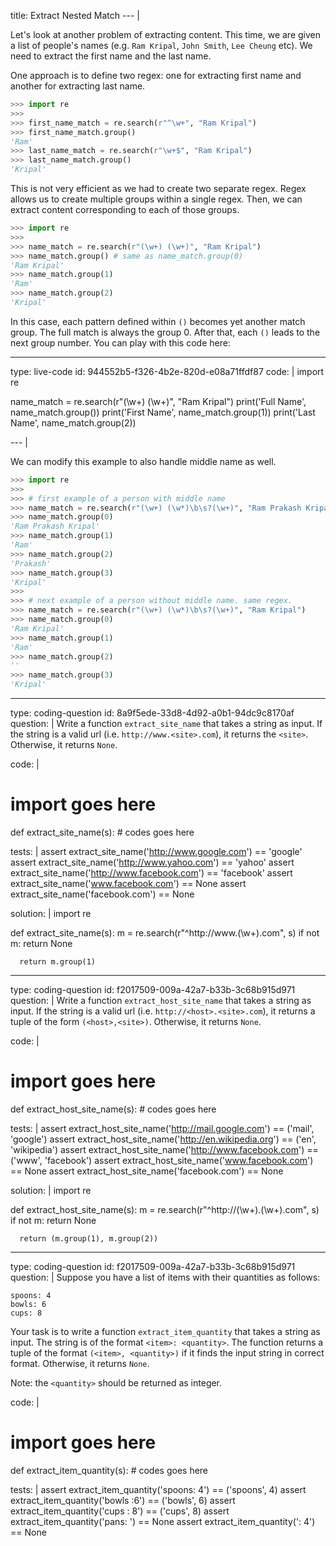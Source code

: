 title: Extract Nested Match
--- |

  Let's look at another problem of extracting content. This time, we are given a list of people's names (e.g. `Ram Kripal`, `John Smith`, `Lee Cheung` etc). We need to extract the first name and the last name.

  One approach is to define two regex: one for extracting first name and another for extracting last name.

  ```Python
  >>> import re
  >>>
  >>> first_name_match = re.search(r"^\w+", "Ram Kripal")
  >>> first_name_match.group()
  'Ram'
  >>> last_name_match = re.search(r"\w+$", "Ram Kripal")
  >>> last_name_match.group()
  'Kripal'
  ```

  This is not very efficient as we had to create two separate regex. Regex allows us to create multiple groups within a single regex. Then, we can extract content corresponding to each of those groups.

  ```Python
  >>> import re
  >>>
  >>> name_match = re.search(r"(\w+) (\w+)", "Ram Kripal")
  >>> name_match.group() # same as name_match.group(0)
  'Ram Kripal'
  >>> name_match.group(1)
  'Ram'
  >>> name_match.group(2)
  'Kripal'
  ```

  In this case, each pattern defined within `()` becomes yet another match group. The full match is always the group 0. After that, each `()` leads to the next group number. You can play with this code here:

---
type: live-code
id: 944552b5-f326-4b2e-820d-e08a71ffdf87
code: |
  import re

  name_match = re.search(r"(\w+) (\w+)", "Ram Kripal")
  print('Full Name', name_match.group())
  print('First Name', name_match.group(1))
  print('Last Name', name_match.group(2))

--- |

  We can modify this example to also handle middle name as well.

  ```Python
  >>> import re
  >>>
  >>> # first example of a person with middle name
  >>> name_match = re.search(r"(\w+) (\w*)\b\s?(\w+)", "Ram Prakash Kripal")
  >>> name_match.group(0)
  'Ram Prakash Kripal'
  >>> name_match.group(1)
  'Ram'
  >>> name_match.group(2)
  'Prakash'
  >>> name_match.group(3)
  'Kripal'
  >>>
  >>> # next example of a person without middle name. same regex.
  >>> name_match = re.search(r"(\w+) (\w*)\b\s?(\w+)", "Ram Kripal")
  >>> name_match.group(0)
  'Ram Kripal'
  >>> name_match.group(1)
  'Ram'
  >>> name_match.group(2)
  ''
  >>> name_match.group(3)
  'Kripal'
  ```

---
type: coding-question
id: 8a9f5ede-33d8-4d92-a0b1-94dc9c8170af
question: |
  Write a function `extract_site_name` that takes a string as input. If the string is a valid url (i.e. `http://www.<site>.com`), it returns the `<site>`. Otherwise, it returns `None`.

code: |
  # import goes here

  def extract_site_name(s):
      # codes goes here

tests: |
  assert extract_site_name('http://www.google.com') == 'google'
  assert extract_site_name('http://www.yahoo.com') == 'yahoo'
  assert extract_site_name('http://www.facebook.com') == 'facebook'
  assert extract_site_name('www.facebook.com') == None
  assert extract_site_name('facebook.com') == None

solution: |
  import re

  def extract_site_name(s):
      m = re.search(r"^http://www\.(\w+)\.com", s)
      if not m:
          return None

      return m.group(1)

---
type: coding-question
id: f2017509-009a-42a7-b33b-3c68b915d971
question: |
  Write a function `extract_host_site_name` that takes a string as input. If the string is a valid url (i.e. `http://<host>.<site>.com`), it returns a tuple of the form `(<host>,<site>)`. Otherwise, it returns `None`.

code: |
  # import goes here

  def extract_host_site_name(s):
      # codes goes here

tests: |
  assert extract_host_site_name('http://mail.google.com') == ('mail', 'google')
  assert extract_host_site_name('http://en.wikipedia.org') == ('en', 'wikipedia')
  assert extract_host_site_name('http://www.facebook.com') == ('www', 'facebook')
  assert extract_host_site_name('www.facebook.com') == None
  assert extract_host_site_name('facebook.com') == None

solution: |
  import re

  def extract_host_site_name(s):
      m = re.search(r"^http://(\w+)\.(\w+)\.com", s)
      if not m:
          return None

      return (m.group(1), m.group(2))

---
type: coding-question
id: f2017509-009a-42a7-b33b-3c68b915d971
question: |
  Suppose you have a list of items with their quantities as follows:

  ```
  spoons: 4
  bowls: 6
  cups: 8
  ```

  Your task is to write a function `extract_item_quantity` that takes a string as input. The string is of the format `<item>: <quantity>`. The function returns a tuple of the format `(<item>, <quantity>)` if it finds the input string in correct format. Otherwise, it returns `None`.

  Note: the `<quantity>` should be returned as integer.

code: |
  # import goes here

  def extract_item_quantity(s):
      # codes goes here

tests: |
  assert extract_item_quantity('spoons: 4') == ('spoons', 4)
  assert extract_item_quantity('bowls :6') == ('bowls', 6)
  assert extract_item_quantity('cups   :   8') == ('cups', 8)
  assert extract_item_quantity('pans: ') == None
  assert extract_item_quantity(': 4') == None
